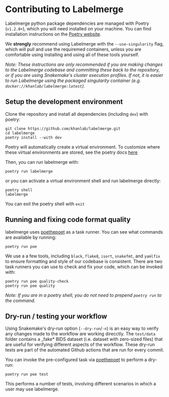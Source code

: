 # Contributing to Labelmerge

Labelmerge python package dependencies are managed with Poetry (`v1.2.0+`), which
you will need installed on your machine. You can find installation instructions 
on the [Poetry website](https://python-poetry.org/docs/master/#installation).

We **strongly** recommend using Labelmerge with the `--use-singularity` flag, which 
will pull and use the requiremed containers, unless you are comfortable using
installing and using all of these tools yourself.

_Note: These instructions are only recommended if you are making changes to the
Labelmerge codebase and committing these back to the repository, or if you are 
using Snakemake's cluster execution profiles. If not, it is easier to run 
Labelmerge using the packaged singularity container (e.g. 
`docker://khanlab/labelmerge:latest`)._

## Setup the development environment

Clone the repository and install all dependencies (including `dev`) with poetry:

```
git clone https://github.com/khanlab/labelmerge.git 
cd labelmerge
poetry install --with dev 
```

Poetry will automatically create a virtual environment. To customize where 
these virtual environments are stored, see the poetry docs 
[here](https://python-poetry.org/docs/configuration/)

Then, you can run labelmerge with:

```
poetry run labelmerge
```

or you can activate a virtual environment shell and run labelmerge directly:

```
poetry shell
labelmerge
```

You can exit the poetry shell with `exit`

## Running and fixing code format quality

labelmerge uses [poethepoet](https://github.com/nat-n/poethepoet) as a task runner.
You can see what commands are available by running:

```
poetry run poe 
```

We use a a few tools, including `black`, `flake8`, `isort`, `snakefmt`, and 
`yamlfix` to ensure formatting and style of our codebase is consistent. There 
are two task runners you can use to check and fix your code, which can be 
invoked with:

```
poetry run poe quality-check
poetry run poe quality
```

_Note: If you are in a poetry shell, you do not need to prepend `poetry run` to
the command._

## Dry-run / testing your workflow
Using Snakemake\'s dry-run option (`--dry-run`/`-n`) is an easy way to verify
any changes made to the workflow are working direcctly. The `test/data` folder 
contains a _fake* BIDS dataset (i.e. dataset with zero-sized files) that are 
useful for verifying different aspects of the workflow. These dry-run tests are 
part of the automated Github actions that are run for every commit.

You can invoke the pre-configured task via 
[poethepoet](https://github.com/nat-n/poethepoet) to perform a dry-run:

```
poetry run poe test
```

This performs a number of tests, involving different scenarios in which a user
may use labelmerge.